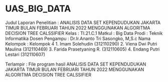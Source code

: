 # UAS_BIG_DATA
Judul Laporan Penelitian :  ANALISIS DATA SET KEPENDUDUKAN JAKARTA TIMUR BULAN FEBRUARI TAHUN 2022 MENGGUNAKAN ALGORITMA DECISION TREE CALSSIFIER
Kelas                    :  TI.21.C.1
Matkul                   :  Big Data
Prodi                    :  Teknik Informatika
Dosen Pengampu           :  Dr.Ir.Ananto Tri Sasongko, M,S.c
Nama Kelompok            :  Kelompok 4
                            1. Imam Solehudin             (312110290)
                            2. Viena Dwi Putri Maulina    (312110469)
                            3. Farida Prasetyaning R.     (312110605)
                            4. Endang Putri Lestari       (312110607)


Terlampir : File program hasil ANALISIS DATA SET KEPENDUDUKAN JAKARTA TIMUR BULAN FEBRUARI TAHUN 2022 MENGGUNAKAN ALGORITMA DECISION TREE CALSSIFIER







































